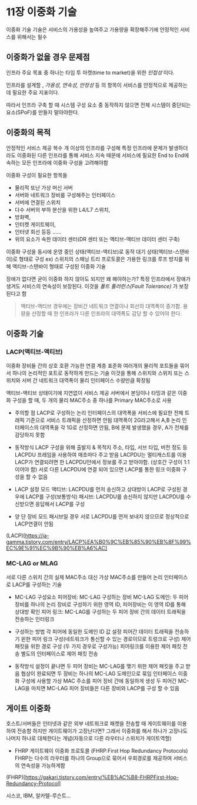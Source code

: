 # 11장 이중화 기술
이중화 기술 기술은 서비스의 가용성을 높여주고 가용량을 확장해주기에 안정적인 서비스를 위해서는 필수


## 이중화가 없을 경우 문제점 

인프라 주요 목표 중 하나는 타임 투 마켓(time to market)을 위한 _민첩성_ 이다.

인프라를 설계할 , _가용성, 연속성, 안정성_ 등 의 항목이 서비스를 안정적으로 제공하는데 필요한 주요 지표이다.

따라서 인프라 구축 할 때 
시스템 구성 요소 중 동작하지 않으면 전체 시스템이 중단되는 요소(SPoF)를 만들지 말아야한다.

## 이중화의 목적
안정적인 서비스 제공
복수 개 이상의 인프라를 구성해 특정 인프라에 문제가 발생하더라도 이중화된 다른 인프라를 통해 서비스 지속
때문에 서비스에 필요한 End to End에 속하는 모든 인프라에 이중화 구성을 고려해야함

이중화 구성이 필요한 항목들
- 물리적 또난 가상 머신 서버
- 서버와 네트워크 장비를 구성해주는 인터페이스 
- 서버에 연결된 스위치
- 다수 서버의 부하 분산을 위한 L4/L7 스위치, 
- 방화벽, 
- 인터켓 게이트웨이, 
- 인터넷 회선 등등 ......
- 위의 요소가 속한 데이터 센터(DR 센터 또는 액티브-액티브 데이터 센터 구축)

이중화 구성을 동시에 운영 중인 상태(액티브-액티브)로 동작 대기 상태(액티브-스탠바이)로 형태로 구성
ex) 스위치의 스패닝 트리 프로토콜은 가용한 링크를 루프 방지를 위해 액티브-스탠바이 형태로 구성된 이중화 기술

장애가 없다면 굳이 이중화 하지 않아도 되지만 왜 해야하는가? 특정 인프라에서 장애가 생겨도 서비스의 연속성이 보장된다. 이것을 _폴트 톨러런스(Fault Tolerance)_ 가 보장된다고 함

> 액티브-액티브 경우에는 장비간 네트워크 연결이나 회선의 대역폭이 증가함. 용량을 산정할 때 한 인프라가 다른 인프라의 대역폭도 감당 할 수 있어야 한다. 


## 이중화 기술
### LACP(액티브-액티브)
이중화 장비들 간의 상호 호환 가능한 연결 계층 표준화
여러개의 물리적 포트들을 묶어서 하나의 논리적인 포트로 동작하게 만드는 기술
이것을 통해 스위치와 스위치 또는 스위치와 서버 간 네트워크 대역폭이 물리 인터페이스 수량만큼 확장됨

액티브-액티브 상태이기에 지연없이 서비스 제공
서버에서 본딩이나 타밍과 같은 이중화 구성을 할 때, 두 개의 물리 MAC주소 중 하나를 Primary MAC주소로 사용

- 주의할 점
LACP로 구성하는 논리 인터페이스의 대역폭을 서비스에 필요한 전체 트래픽 기준으로 서비스 트래픽을 산정하면 안됨
대역폭이 2G라고해서 A,B 논리 인터페이스의 대역폭을 각 1G로 산정하면 안됨, B에 문제 발생했을 경우, A가 전체를 감당하지 못함

- 동작방식
LACP 구성을 위해 출발지 & 목적지 주소, 타입, 서브 타입, 버전 정도 등 LACPDU 프레임을 사용하여 매초마다 주고 받음
LACPDU는 멀티캐스트를 이용
LACP가 연결되려면 한 LACPDU안에서 정보를 주고 받아야함. (상호간 구성이 1:1 이어야 함)
서로 다른 LACPDU에 연결 되어 있으면 LACP를 통한 링크 이중화 구성을 할 수 없음


- LACP 설정 모드 
액티브: LACPDU를 먼저 송신하고 상대방이 LACP로 구성된 경우에 LACP를 구성(보통방식)
패시브: LACPDU를 송신하지 않지만 LACPDU를 수신받으면 응답해서 LACP를 구성
* 양 단 장비 모드 패시브일 경우 서로 LACPDU를 먼저 보내지 않으므로 정상적으로 LACP연결이 안됨



(LACP)[https://ja-gamma.tistory.com/entry/LACP%EA%B0%9C%EB%85%90%EB%8F%99%EC%9E%91%EC%9B%90%EB%A6%AC]




### MC-LAG or MLAG 
서로 다른 스위치 간의 실제 MAC주소 대신 가상 MAC주소를 만들어 논리 인터페이스로 LACP를 구성하는 기술 

- MC-LAG 구성요소 
피어장비: MC-LAG 구성하는 장비
MC-LAG 도메인: 두 피어 장비를 하나의 논리 장비로 구성하기 위한 영역 ID, 피어장비는 이 영역 ID를 통해 상대방 확인
피어 링크: MC-LAG를 구성하는 두 피어 장비 간의 데이터 트래픽을 전송하는 인터링크 

- 구성하는 방법 
각 피어에 동일한 도메인 ID 값 설정
피어간 데이터 트래픽을 전송하기 윈한 피어 링크 구성(네트워크가 통신할 수 있는 경로이므로 트렁크로 구성)
제어 패킷을 위한 경로 구성 (두 가지 경우로 구성가능)
  피어링크를 이용한 제어 패킷 전송
  별도의 인터페이스로 제어 패킷 전송 


- 동작방식
설정이 끝나면 두 피어 장비는 MC-LAG를 맺기 위한 제어 패킷을 주고 받음
협상이 완료되면 두 장비는 하나의 MC-LAG 도메인으로 묶임
인터페이스 이중화 구성에 사용할 가상 MAC 주소를 피어 장비 간에 동일하게 생성
두 피어간 MC-LAG을 마치면 MC-LAG 피어 장비들은 다른 장비와 LACP를 구성 할 수 있음


## 게이트 이중화
호스트/서버들은 인터넷과 같은 외부 네트워크로 패켓을 전송할 때 게이트웨이를 이용하여 전송함
하지만 게이트웨이가 고장난다면? 그래서 이중화를 해서 하나가 고장나도 나머지 하나로 대체한다는 개념(자동으로 다른 라우터나 스위치가 게이트역할)


- FHRP
게이트웨이 이중화 프로토콜 (FHRP:First Hop Redundancy Protocols)
FHRP는 다수의 라우터를 하나의 Group으로 묶어서 우회경로를 제공하여 서비스의 연속성을 가능하게함

(FHRP)[https://gakari.tistory.com/entry/%EB%AC%B8-FHRPFirst-Hop-Redundancy-Protocol]



시스코, IBM, 알카텔-루슨트...